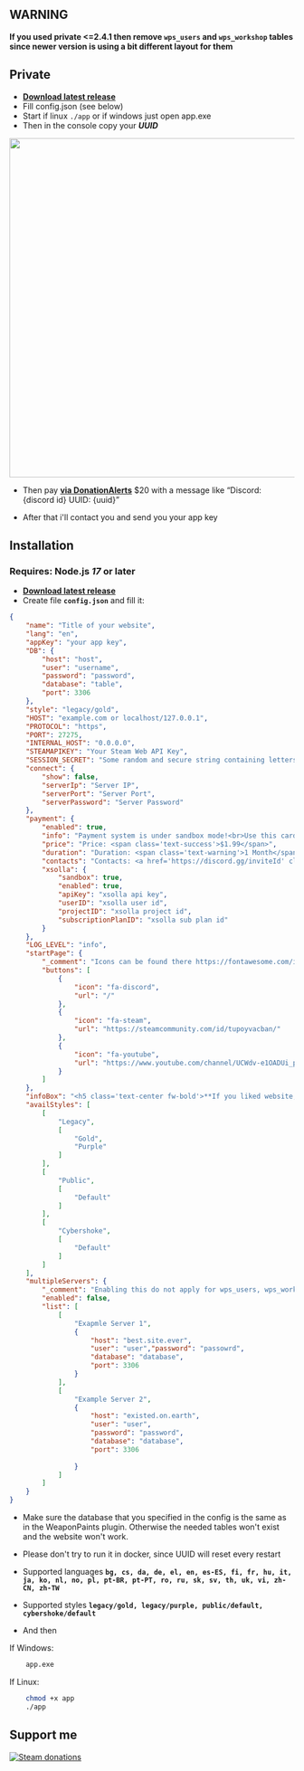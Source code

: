 ## **WARNING**
**If you used private <=2.4.1 then remove `wps_users` and `wps_workshop` tables since newer version is using a bit different layout for them**

## Private
- **[Download latest release](https://github.com/L1teD/cs2-WeaponPaints-website/releases/latest/download/cs2-WeaponPaints-website.zip)**
- Fill config.json (see below)
- Start if linux `./app` or if windows just open app.exe
- Then in the console copy your _**UUID**_
<img src="https://github.com/L1teD/cs2-WeaponPaints-website/blob/main/previews/Screenshot_12.png?raw=true" width="600">

- Then pay **[via DonationAlerts](https://www.donationalerts.com/r/l1te_ )** $20 with a message like “Discord: {discord id} UUID: {uuid}”

- After that i'll contact you and send you your app key
## Installation

### Requires: Node.js *17* or later

- **[Download latest release](https://github.com/L1teD/cs2-WeaponPaints-website/releases/latest/download/cs2-WeaponPaints-website.zip)**
- Create file **`config.json`** and fill it:
```json
{
    "name": "Title of your website",
    "lang": "en",
    "appKey": "your app key",
    "DB": {
        "host": "host",
        "user": "username",
        "password": "password",
        "database": "table",
        "port": 3306
    },
    "style": "legacy/gold",
    "HOST": "example.com or localhost/127.0.0.1",
    "PROTOCOL": "https",
    "PORT": 27275,
    "INTERNAL_HOST": "0.0.0.0",
    "STEAMAPIKEY": "Your Steam Web API Key",
    "SESSION_SECRET": "Some random and secure string containing letters, numbers and special characters like !@#$%^&*(). Atleast 32 chars long.",
    "connect": {
        "show": false,
        "serverIp": "Server IP",
        "serverPort": "Server Port",
        "serverPassword": "Server Password"
    },
    "payment": {
        "enabled": true,
        "info": "Payment system is under sandbox mode!<br>Use this card credentials to try premium:<br><br>Card number: 4111 1111 1111 1111<br>MM/YY: 12/40<br>CVV: 123<br>Zip: 12345",
        "price": "Price: <span class='text-success'>$1.99</span>",
        "duration": "Duration: <span class='text-warning'>1 Month</span>",
        "contacts": "Contacts: <a href='https://discord.gg/inviteId' class='text-decoration-none text-info'>Discord</a>, <a href='https://steamcommunity.com/id/tupoyvacban/' class='text-decoration-none'>Steam</a>",
        "xsolla": {
            "sandbox": true,
            "enabled": true,
            "apiKey": "xsolla api key",
            "userID": "xsolla user id",
            "projectID": "xsolla project id",
            "subscriptionPlanID": "xsolla sub plan id"
        }
    },
    "LOG_LEVEL": "info",
    "startPage": {
        "_comment": "Icons can be found there https://fontawesome.com/icons under the brands category",
        "buttons": [
            {
                "icon": "fa-discord",
                "url": "/"
            },
            {
                "icon": "fa-steam",
                "url": "https://steamcommunity.com/id/tupoyvacban/"
            },
            {
                "icon": "fa-youtube",
                "url": "https://www.youtube.com/channel/UCWdv-e1OADUi_pt8hAjVeuw"
            }
        ]
    },
    "infoBox": "<h5 class='text-center fw-bold'>**If you liked website, please <a href='https://github.com/L1teD/cs2-WeaponPaints-website' class='text-accent' target='_blank'>star it on Github!</a>**</h5><iframe width='500px' height='281px' src='https://www.youtube.com/embed/dQw4w9WgXcQ' class='rounded-3 shadow-xl'></iframe>",
    "availStyles": [
        [
            "Legacy",
            [
                "Gold",
                "Purple"
            ]
        ],
        [
            "Public",
            [
                "Default"
            ]
        ],
        [
            "Cybershoke",
            [
                "Default"
            ]
        ]
    ],
    "multipleServers": {
        "_comment": "Enabling this do not apply for wps_users, wps_workshop, wps_workshop_rating",
        "enabled": false,
        "list": [
            [
                "Exapmle Server 1",
                {
                    "host": "best.site.ever",
                    "user": "user","password": "passowrd",
                    "database": "database",
                    "port": 3306
                }
            ],
            [
                "Example Server 2",
                {
                    "host": "existed.on.earth",
                    "user": "user",
                    "password": "password",
                    "database": "database",
                    "port": 3306
                    
                }
            ]
        ]
    }
}

```

- Make sure the database that you specified in the config is the same as in the WeaponPaints plugin. Otherwise the needed tables won't exist and the website won't work.

- Please don't try to run it in docker, since UUID will reset every restart

- Supported languages **`bg, cs, da, de, el, en, es-ES, fi, fr, hu, it, ja, ko, nl, no, pl, pt-BR, pt-PT, ro, ru, sk, sv, th, uk, vi, zh-CN, zh-TW`**

- Supported styles **`legacy/gold, legacy/purple, public/default, cybershoke/default`**

- And then

If Windows:
```bash
    app.exe
```

If Linux:
```bash
    chmod +x app
    ./app
```

## Support me


[![Steam donations](https://github.com/Nereziel/cs2-WeaponPaints/assets/32937653/a0d53822-4ca7-4caf-83b4-e1a9b5f8c94e)](https://steamcommunity.com/tradeoffer/new/?partner=1153616149&token=V-OXvmuV)

